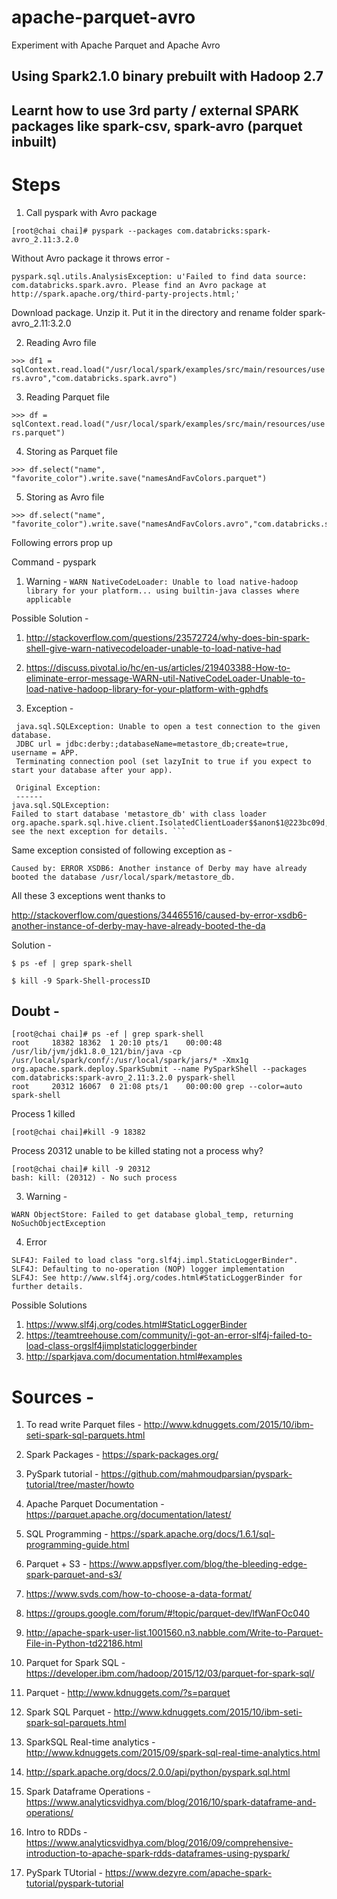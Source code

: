 # apache-parquet-avro
Experiment with Apache Parquet and Apache Avro

## Using Spark2.1.0 binary prebuilt with Hadoop 2.7

## Learnt how to use 3rd party / external SPARK packages like spark-csv, spark-avro (parquet inbuilt)

# Steps 
1. Call pyspark with Avro package  

`[root@chai chai]# pyspark --packages com.databricks:spark-avro_2.11:3.2.0`

Without Avro package it throws error -
```
pyspark.sql.utils.AnalysisException: u'Failed to find data source: com.databricks.spark.avro. Please find an Avro package at http://spark.apache.org/third-party-projects.html;'
```

Download package. Unzip it. Put it in the directory and rename folder spark-avro_2.11:3.2.0

2. Reading Avro file  

`>>> df1 = sqlContext.read.load("/usr/local/spark/examples/src/main/resources/users.avro","com.databricks.spark.avro")`


3. Reading Parquet file

`>>> df = sqlContext.read.load("/usr/local/spark/examples/src/main/resources/users.parquet")`


4. Storing as Parquet file
```
>>> df.select("name", "favorite_color").write.save("namesAndFavColors.parquet")
```


5. Storing as Avro file
```
>>> df.select("name", "favorite_color").write.save("namesAndFavColors.avro","com.databricks.spark.avro")
```


Following errors prop up

Command - pyspark

1. Warning -
`WARN NativeCodeLoader: Unable to load native-hadoop library for your platform... using builtin-java classes where applicable`

 Possible Solution - 
 1. http://stackoverflow.com/questions/23572724/why-does-bin-spark-shell-give-warn-nativecodeloader-unable-to-load-native-had
 2. https://discuss.pivotal.io/hc/en-us/articles/219403388-How-to-eliminate-error-message-WARN-util-NativeCodeLoader-Unable-to-load-native-hadoop-library-for-your-platform-with-gphdfs 

2. Exception -

```
 java.sql.SQLException: Unable to open a test connection to the given database. 
 JDBC url = jdbc:derby:;databaseName=metastore_db;create=true, username = APP. 
 Terminating connection pool (set lazyInit to true if you expect to start your database after your app). 

 Original Exception: 
 ------
java.sql.SQLException: 
Failed to start database 'metastore_db' with class loader org.apache.spark.sql.hive.client.IsolatedClientLoader$$anon$1@223bc09d, 
see the next exception for details. ```
```

Same exception consisted of following exception as -

`Caused by: ERROR XSDB6: Another instance of Derby may have already booted the database /usr/local/spark/metastore_db.`

All these 3 exceptions went thanks to 

http://stackoverflow.com/questions/34465516/caused-by-error-xsdb6-another-instance-of-derby-may-have-already-booted-the-da

Solution -
```
$ ps -ef | grep spark-shell

$ kill -9 Spark-Shell-processID
```

## Doubt -
```
[root@chai chai]# ps -ef | grep spark-shell
root     18382 18362  1 20:10 pts/1    00:00:48 /usr/lib/jvm/jdk1.8.0_121/bin/java -cp /usr/local/spark/conf/:/usr/local/spark/jars/* -Xmx1g org.apache.spark.deploy.SparkSubmit --name PySparkShell --packages com.databricks:spark-avro_2.11:3.2.0 pyspark-shell
root     20312 16067  0 21:08 pts/1    00:00:00 grep --color=auto spark-shell
```

Process 1 killed

`[root@chai chai]#kill -9 18382`

Process 20312 unable to be killed stating not a process why?

```
[root@chai chai]# kill -9 20312
bash: kill: (20312) - No such process
```


3. Warning -

`WARN ObjectStore: Failed to get database global_temp, returning NoSuchObjectException`


4. Error
```
SLF4J: Failed to load class "org.slf4j.impl.StaticLoggerBinder".
SLF4J: Defaulting to no-operation (NOP) logger implementation
SLF4J: See http://www.slf4j.org/codes.html#StaticLoggerBinder for further details.
```

Possible Solutions 
1. https://www.slf4j.org/codes.html#StaticLoggerBinder 
2. https://teamtreehouse.com/community/i-got-an-error-slf4j-failed-to-load-class-orgslf4jimplstaticloggerbinder 
3. http://sparkjava.com/documentation.html#examples




# Sources - 

1. To read write Parquet files - http://www.kdnuggets.com/2015/10/ibm-seti-spark-sql-parquets.html

2. Spark Packages - https://spark-packages.org/

3. PySpark tutorial - https://github.com/mahmoudparsian/pyspark-tutorial/tree/master/howto 

4. Apache Parquet Documentation - https://parquet.apache.org/documentation/latest/

5. SQL Programming - https://spark.apache.org/docs/1.6.1/sql-programming-guide.html

6. Parquet + S3 - https://www.appsflyer.com/blog/the-bleeding-edge-spark-parquet-and-s3/ 

7. https://www.svds.com/how-to-choose-a-data-format/ 

8. https://groups.google.com/forum/#!topic/parquet-dev/lfWanFOc040

9. http://apache-spark-user-list.1001560.n3.nabble.com/Write-to-Parquet-File-in-Python-td22186.html 

10. Parquet for Spark SQL - https://developer.ibm.com/hadoop/2015/12/03/parquet-for-spark-sql/ 

11. Parquet - http://www.kdnuggets.com/?s=parquet

12. Spark SQL Parquet - http://www.kdnuggets.com/2015/10/ibm-seti-spark-sql-parquets.html

13. SparkSQL Real-time analytics - http://www.kdnuggets.com/2015/09/spark-sql-real-time-analytics.html

14. http://spark.apache.org/docs/2.0.0/api/python/pyspark.sql.html

15. Spark Dataframe Operations - https://www.analyticsvidhya.com/blog/2016/10/spark-dataframe-and-operations/ 

16. Intro to RDDs - https://www.analyticsvidhya.com/blog/2016/09/comprehensive-introduction-to-apache-spark-rdds-dataframes-using-pyspark/ 

17. PySpark TUtorial - https://www.dezyre.com/apache-spark-tutorial/pyspark-tutorial 
